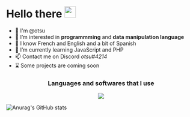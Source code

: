 # **Hello there** <img src="https://raw.githubusercontent.com/MartinHeinz/MartinHeinz/master/wave.gif" width="30px">
- 🙌 I'm @otsu
- 👀 I’m interested in **programmming** and **data manipulation language**
- 🌙 I know French and English and a bit of Spanish
- 🌱 I’m currently learning JavaScript and PHP
- 📫 Contact me on Discord *otsu#4214*
- ⌛ Some projects are coming soon


<h3 align="center">
Languages and softwares that I use
</h3>
<p align="center">

  <a href="https://skillicons.dev">
  
  <img src="https://skillicons.dev/icons?i=html,git,css,c,discord,ps,vscode,py,java,linux,php," />
  
  </a>
</p>

![Anurag's GitHub stats](https://github-readme-stats.vercel.app/api?username=otsubyo&show_icons=true&theme=aura)





